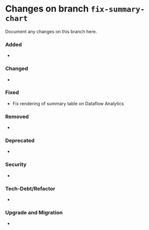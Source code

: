 # Changes on branch `fix-summary-chart`
Document any changes on this branch here.
### Added
- 

### Changed
- 

### Fixed
- Fix rendering of summary table on Dataflow Analytics 

### Removed
- 

### Deprecated
- 

### Security
- 

### Tech-Debt/Refactor
- 

### Upgrade and Migration
- 
